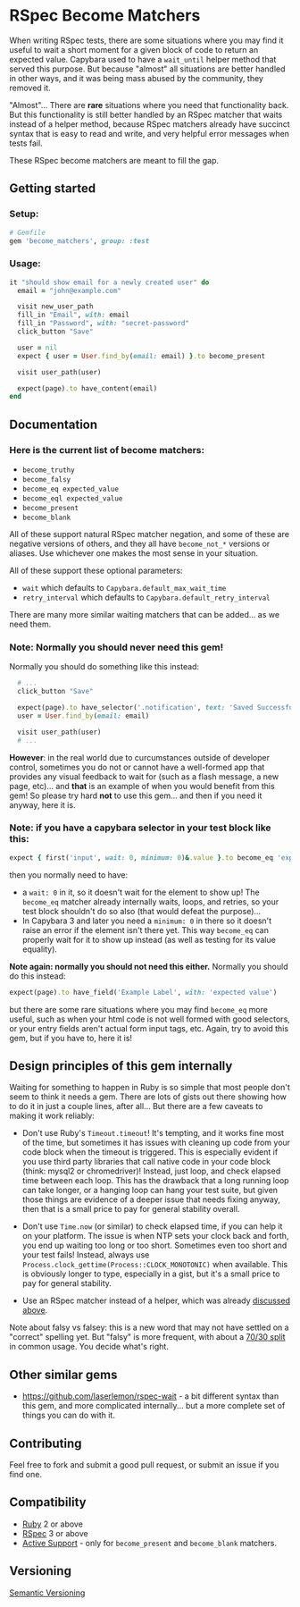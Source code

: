 # RSpec Become Matchers

When writing RSpec tests, there are some situations where you may find it useful to wait a short moment for a given block of code to return an expected value.  Capybara used to have a `wait_until` helper method that served this purpose.  But because "almost" all situations are better handled in other ways, and it was being mass abused by the community, they removed it.

"Almost"...  There are **rare** situations where you need that functionality back.  But this functionality is still better handled by an RSpec matcher that waits instead of a helper method, because RSpec matchers already have succinct syntax that is easy to read and write, and very helpful error messages when tests fail.

These RSpec become matchers are meant to fill the gap.

## Getting started

### Setup:

```ruby
# Gemfile
gem 'become_matchers', group: :test
```


### Usage:

```ruby
it "should show email for a newly created user" do
  email = "john@example.com"

  visit new_user_path
  fill_in "Email", with: email
  fill_in "Password", with: "secret-password"
  click_button "Save"

  user = nil
  expect { user = User.find_by(email: email) }.to become_present

  visit user_path(user)

  expect(page).to have_content(email)
end
```

## Documentation

### Here is the current list of become matchers:

* `become_truthy`
* `become_falsy`
* `become_eq expected_value`
* `become_eql expected_value`
* `become_present`
* `become_blank`

All of these support natural RSpec matcher negation, and some of these are negative versions of others, and they all have `become_not_*` versions or aliases.  Use whichever one makes the most sense in your situation.

All of these support these optional parameters:
* `wait` which defaults to `Capybara.default_max_wait_time`
* `retry_interval` which defaults to `Capybara.default_retry_interval`

There are many more similar waiting matchers that can be added... as we need them.

### Note: Normally you should never need this gem!

Normally you should do something like this instead:

```ruby
  # ...
  click_button "Save"

  expect(page).to have_selector('.notification', text: 'Saved Successfully!')
  user = User.find_by(email: email)

  visit user_path(user)
  # ...
```

**However**: in the real world due to curcumstances outside of developer control, sometimes you do not or cannot have a well-formed app that provides any visual feedback to wait for (such as a flash message, a new page, etc)... and **that** is an example of when you would benefit from this gem!  So please try hard **not** to use this gem... and then if you need it anyway, here it is.

### Note: if you have a capybara selector in your test block like this:

```ruby
expect { first('input', wait: 0, minimum: 0)&.value }.to become_eq 'expected value'
```

 then you normally need to have:
 * a `wait: 0` in it, so it doesn't wait for the element to show up!  The `become_eq` matcher already internally waits, loops, and retries, so your test block shouldn't do so also (that would defeat the purpose)...
 * In Capybara 3 and later you need a `minimum: 0` in there so it doesn't raise an error if the element isn't there yet.  This way `become_eq` can properly wait for it to show up instead (as well as testing for its value equality).

**Note again: normally you should not need this either.**  Normally you should do this instead:

```ruby
expect(page).to have_field('Example Label', with: 'expected value')
```

but there are some rare situations where you may find `become_eq` more useful, such as when your html code is not well formed with good selectors, or your entry fields aren't actual form input tags, etc.  Again, try to avoid this gem, but if you have to, here it is!

## Design principles of this gem internally

Waiting for something to happen in Ruby is so simple that most people don't seem to think it needs a gem.  There are lots of gists out there showing how to do it in just a couple lines, after all...  But there are a few caveats to making it work reliably:

* Don't use Ruby's `Timeout.timeout`!  It's tempting, and it works fine most of the time, but sometimes it has issues with cleaning up code from your code block when the timeout is triggered.  This is especially evident if you use third party libraries that call native code in your code block (think: mysql2 or chromedriver)!  Instead, just loop, and check elapsed time between each loop.  This has the drawback that a long running loop can take longer, or a hanging loop can hang your test suite, but given those things are evidence of a deeper issue that needs fixing anyway, then that is a small price to pay for general stability overall.

* Don't use `Time.now` (or similar) to check elapsed time, if you can help it on your platform.  The issue is when NTP sets your clock back and forth, you end up waiting too long or too short.  Sometimes even too short and your test fails!  Instead, always use `Process.clock_gettime(Process::CLOCK_MONOTONIC)` when available. This is obviously longer to type, especially in a gist, but it's a small price to pay for general stability.

* Use an RSpec matcher instead of a helper, which was already [discussed above](#rspec-become-matchers).

Note about falsy vs falsey: this is a new word that may not have settled on a "correct" spelling yet.  But "falsy" is more frequent, with about a [70/30 split](https://english.stackexchange.com/a/590848) in common usage.  You decide what's right.

## Other similar gems

* <https://github.com/laserlemon/rspec-wait> - a bit different syntax than this gem, and more complicated internally...  but a more complete set of things you can do with it.

## Contributing

Feel free to fork and submit a good pull request, or submit an issue if you find one.

## Compatibility

* [Ruby](https://www.ruby-lang.org/) 2 or above
* [RSpec](https://rspec.info/) 3 or above
* [Active Support](https://guides.rubyonrails.org/active_support_core_extensions.html) - only for `become_present` and `become_blank` matchers.

## Versioning

[Semantic Versioning](https://semver.org)
